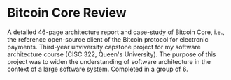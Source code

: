 # Bitcoin Core Review
A detailed 46-page architecture report and case-study of Bitcoin Core, i.e., the reference open-source client of the Bitcoin protocol for electronic payments.
Third-year unviversity capstone project for my software architecture course (CISC 322, Queen's University). The purpose of this project was to widen the understanding of software architecture in the context of a large software system. Completed in a group of 6.
